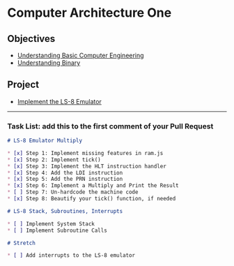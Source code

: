 # Computer Architecture One

## Objectives

* [Understanding Basic Computer Engineering](objectives/basic-comp-eng)
* [Understanding Binary](objectives/binary)

## Project

* [Implement the LS-8 Emulator](project/ls8)

---

### Task List: add this to the first comment of your Pull Request

```markdown
# LS-8 Emulator Multiply

* [x] Step 1: Implement missing features in ram.js
* [x] Step 2: Implement tick()
* [x] Step 3: Implement the HLT instruction handler
* [x] Step 4: Add the LDI instruction
* [x] Step 5: Add the PRN instruction
* [x] Step 6: Implement a Multiply and Print the Result
* [ ] Step 7: Un-hardcode the machine code
* [x] Step 8: Beautify your tick() function, if needed

# LS-8 Stack, Subroutines, Interrupts

* [ ] Implement System Stack
* [ ] Implement Subroutine Calls

# Stretch

* [ ] Add interrupts to the LS-8 emulator
```
